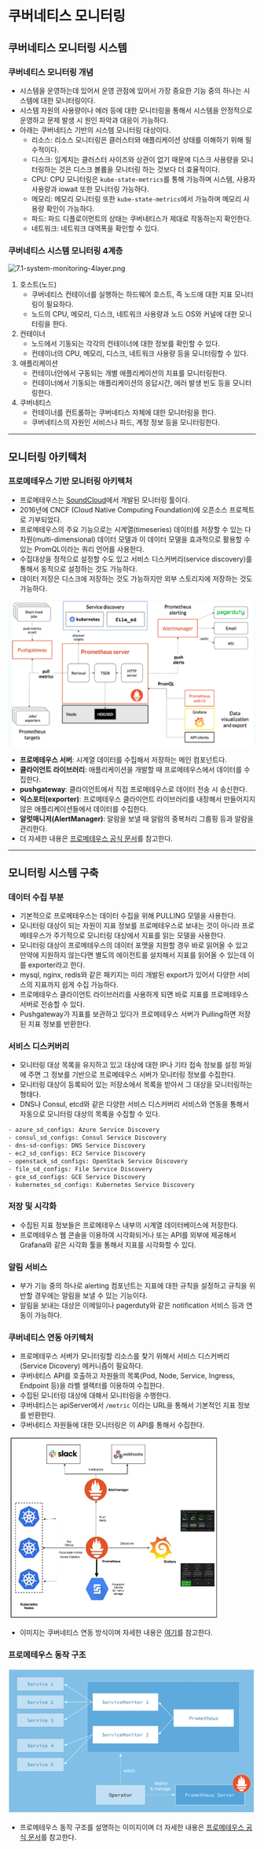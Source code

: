 # 쿠버네티스 모니터링

## 쿠버네티스 모니터링 시스템

### 쿠버네티스 모니터링 개념

- 시스템을 운영하는데 있어서 운영 관점에 있어서 가장 중요한 기능 중의 하나는 시스템에 대한 모니터링이다.
- 시스템 자원의 사용량이나 에러 등에 대한 모니터링을 통해서 시스템을 안정적으로 운영하고 문제 발생 시 원인 파악과 대응이 가능하다.
- 아래는 쿠버네티스 기반의 시스템 모니터링 대상이다.
  - 리소스: 리소스 모니터링은 클러스터와 애플리케이션 상태를 이해하기 위해 필수적이다.
  - 디스크: 임계치는 클러스터 사이즈와 상관이 없기 때문에 디스크 사용량을 모니터링하는 것은 디스크 볼륨을 모니터링 하는 것보다 더 효율적이다.
  - CPU: CPU 모니터링은 `kube-state-metrics`를 통해 가능하며 시스템, 사용자 사용량과 iowait 또한 모니터링 가능하다.
  - 메모리: 메모리 모니터링 또한 `kube-state-metrics`에서 가능하며 메모리 사용량 확인이 가능하다.
  - 파드: 파드 디플로이먼트의 상태는 쿠버네티스가 제대로 작동하는지 확인한다.
  - 네트워크: 네트워크 대역폭을 확인할 수 있다.

### 쿠버네티스 시스템 모니터링 4계층

![7.1-system-monitoring-4layer.png](images%2F7.1-system-monitoring-4layer.png)

1. 호스트(노드)
   - 쿠버네티스 컨테이너를 실행하는 하드웨어 호스트, 즉 노드에 대한 지표 모니터링이 필요하다.
   - 노드의 CPU, 메모리, 디스크, 네트워크 사용량과 노드 OS와 커널에 대한 모니터링을 한다.
2. 컨테이너
   - 노드에서 기동되는 각각의 컨테이너에 대한 정보를 확인할 수 있다.
   - 컨테이너의 CPU, 메모리, 디스크, 네트워크 사용량 등을 모니터링할 수 있다.
3. 애플리케이션
   - 컨테이너안에서 구동되는 개별 애플리케이션의 지표를 모니터링한다.
   - 컨테이너에서 기동되는 애플리케이션의 응답시간, 에러 발생 빈도 등을 모니터링한다.
4. 쿠버네티스
   - 컨테이너를 컨트롤하는 쿠버네티스 자체에 대한 모니터링을 한다.
   - 쿠버네티스의 자원인 서비스나 파드, 계정 정보 등을 모니터링한다.

---

## 모니터링 아키텍처

### 프로메테우스 기반 모니터링 아키텍처

- 프로메테우스는 [SoundCloud](https://soundcloud.com/)에서 개발된 모니터링 툴이다.
- 2016년에 CNCF (Cloud Native Computing Foundation)에 오픈소스 프로젝트로 기부되었다.
- 프로메테우스의 주요 기능으로는 시계열(timeseries) 데이터를 저장할 수 있는 다차원(multi-dimensional) 데이터 모델과 이 데이터 모델을 효과적으로 활용할 수 있는 PromQL이라는 쿼리 언어를 사용한다.
- 수집대상을 정적으로 설정할 수도 있고 서비스 디스커버리(service discovery)를 통해서 동적으로 설정하는 것도 가능하다.
- 데이터 저장은 디스크에 저장하는 것도 가능하지만 외부 스토리지에 저장하는 것도 가능하다.

![7.2-prometheus-monitoring-architecture.png](images%2F7.2-prometheus-monitoring-architecture.png)

- **프로메테우스 서버**: 시계열 데이터를 수집해서 저장하는 메인 컴포넌트다.
- **클라이언트 라이브러리**: 애플리케이션을 개발할 때 프로메테우스에서 데이터를 수집한다.
- **pushgateway**: 클라이언트에서 직접 프로메테우스로 데이터 전송 시 송신한다.
- **익스포터(exporter)**: 프로메테우스 클라이언트 라이브러리를 내장해서 만들어지지 않은 애플리케이션들에서 데이터를 수집한다.
- **알럿매니저(AlertManager)**: 알람을 보낼 때 알람의 중복처리 그룹핑 등과 알람을 관리한다.
- 더 자세한 내용은 [프로메테우스 공식 문서](https://prometheus.io/docs/introduction/overview/)를 참고한다.

---

## 모니터링 시스템 구축

### 데이터 수집 부분

- 기본적으로 프로메테우스는 데이터 수집을 위해 PULLING 모델을 사용한다.
- 모니터링 대상이 되는 자원이 지표 정보를 프로메테우스로 보내는 것이 아니라 프로메테우스가 주기적으로 모니터링 대상에서 지표를 읽는 모델을 사용한다.
- 모니터링 대상이 프로메테우스의 데이터 포맷을 지원할 경우 바로 읽어올 수 있고 만약에 지원하지 않는다면 별도의 에이전트를 설치해서 지표를 읽어올 수 있는데 이를 exporter라고 한다.
- mysql, nginx, redis와 같은 패키지는 미리 개발된 export가 있어서 다양한 서비스의 지표까지 쉽게 수집 가능하다.
- 프로메테우스 클라이언트 라이브러리를 사용하게 되면 바로 지표를 프로메테우스 서버로 전송할 수 있다.
- Pushgateway가 지표를 보관하고 있다가 프로메테우스 서버가 Pulling하면 저장된 지표 정보를 반환한다.

### 서비스 디스커버리

- 모니터링 대상 목록을 유지하고 있고 대상에 대한 IP나 기타 접속 정보를 설정 파일에 주면 그 정보를 기반으로 프로메테우스 서버가 모니터링 정보를 수집한다.
- 모니터링 대상이 등록되어 있는 저장소에서 목록을 받아서 그 대상을 모니터링하는 형태다.
- DNS나 Consul, etcd와 같은 다양한 서비스 디스커버리 서비스와 연동을 통해서 자동으로 모니터링 대상의 목록을 수집할 수 있다. 

```
- azure_sd_configs: Azure Service Discovery
- consul_sd_configs: Consul Service Discovery
- dns-sd-configs: DNS Service Discovery
- ec2_sd_configs: EC2 Service Discovery
- openstack_sd_configs: OpenStack Service Discovery
- file_sd_configs: File Service Discovery
- gce_sd_configs: GCE Service Discovery
- kubernetes_sd_configs: Kubernetes Service Discovery
```

### 저장 및 시각화

- 수집된 지표 정보들은 프로메테우스 내부의 시계열 데이터베이스에 저장한다.
- 프로메테우스 웹 콘솔을 이용하여 시각화되거나 또는 API를 외부에 제공해서 Grafana와 같은 시각화 툴을 통해서 지표를 시각화할 수 있다.

### 알림 서비스

- 부가 기능 중의 하나로 alerting 컴포넌트는 지표에 대한 규칙을 설정하고 규칙을 위반할 경우에는 알림을 보낼 수 있는 기능이다.
- 알림을 보내는 대상은 이메일이나 pagerduty와 같은 notification 서비스 등과 연동이 가능하다.

### 쿠버네티스 연동 아키텍처

- 프로메테우스 서버가 모니터링할 리소스를 찾기 위해서 서비스 디스커버리(Service Dicovery) 메커니즘이 필요하다.
- 쿠버네티스 API를 호출하고 자원들의 목록(Pod, Node, Service, Ingress, Endpoint 등)을 라벨 셀렉터를 이용하여 수집한다.
- 수집된 모니터링 대상에 대해서 모니터링을 수행한다.
- 쿠버네티스는 apiServer에서 `/metric` 이라는 URL을 통해서 기본적인 지표 정보를 반환한다.
- 쿠버네티스 자원들에 대한 모니터링은 이 API를 통해서 수집한다.

![7.3-kubernetes-integration.png](images%2F7.3-kubernetes-integration.png)

- 이미지는 쿠버네티스 연동 방식이며 자세한 내용은 [여기](https://medium.com)를 참고한다.

### 프로메테우스 동작 구조

![7.4-prometeus-operator-architecture.png](images%2F7.4-prometeus-operator-architecture.png)

- 프로메테우스 동작 구조를 설명하는 이미지이며 더 자세한 내용은 [프로메테우스 공식 문서](https://prometheus-operator.dev/docs/operator/design/)를 참고한다.